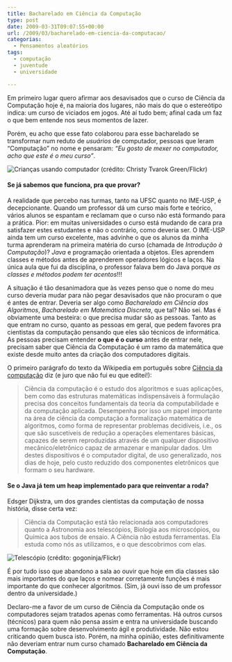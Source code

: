 ```yaml
---
title: Bacharelado em Ciência da Computação
type: post
date: 2009-03-31T09:07:55+00:00
url: /2009/03/bacharelado-em-ciencia-da-computacao/
categorias:
  - Pensamentos aleatórios
tags:
  - computação
  - juventude
  - universidade

---
```

Em primeiro lugar quero afirmar aos desavisados que o curso de Ciência da Computação hoje é, na maioria dos lugares, não mais do que o estereótipo indica: um curso de viciados em jogos. Até aí tudo bem; afinal cada um faz o que bem entende nos seus momentos de lazer.

Porém, eu acho que esse fato colaborou para esse bacharelado se transformar num reduto de _usuários_ de computador, pessoas que leram “Computação” no nome e pensaram: _“Eu gosto de mexer no computador, acho que este é o meu curso”_.

![Crianças usando computador (crédito: Christy Tvarok Green/Flickr)](https://farm4.static.flickr.com/3616/3385172794_f1a5d0903c.jpg)

#### Se já sabemos que funciona, pra que provar?

A realidade que percebo nas turmas, tanto na UFSC quanto no IME-USP, é decepcionante. Quando um professor dá um curso mais forte e teórico, vários alunos se espantam e reclamam que o curso não está formando para a prática. Pior: em muitas universidades o curso está mudando de cara pra satisfazer estes estudantes e não o contrário, como deveria ser. O IME-USP ainda tem um curso excelente, mas advinhe o que os alunos da minha turma aprenderam na primeira matéria do curso (chamada de _Introdução à Computação_)? _Java_ e programação orientada a objetos. Eles aprendem classes e métodos antes de aprenderem operadores lógicos e laços. Na única aula que fui da disciplina, o professor falava bem do Java porque _as classes e métodos podem ter acentos_!!!

A situação é tão desanimadora que às vezes penso que o nome do meu curso deveria mudar para não pegar desavisados que não procuram o que é antes de entrar. Deveria ser algo como _Bacharelado em Ciência dos Algoritmos_, _Bacharelado em Matemática Discreta_, que tal? Não sei. Mas é obviamente uma besteira: o que precisa mudar são as pessoas. Tanto as que entram no curso, quanto as pessoas em geral, que pedem favores pra cientistas da computação pensando que eles são técnicos de informática. As pessoas precisam entender **o que é o curso** antes de entrar nele, precisam saber que Ciência da Computação é um ramo da matemática que existe desde muito antes da criação dos computadores digitais.

O primeiro parágrafo do texto da Wikipedia em português sobre [Ciência da computação][1] diz (e juro que não fui eu que editei!):

> Ciência da computação é o estudo dos algoritmos e suas aplicações, bem como das estruturas matemáticas indispensáveis à formulação precisa dos conceitos fundamentais da teoria da computabilidade e da computação aplicada. Desempenha por isso um papel importante na área de ciência da computação a formalização matemática de algoritmos, como forma de representar problemas decidíveis, i.e., os que são suscetíveis de redução a operações elementares básicas, capazes de serem reproduzidas através de um qualquer dispositivo mecânico/eletrônico capaz de armazenar e manipular dados. Um destes dispositivos é o computador digital, de uso generalizado, nos dias de hoje, pelo custo reduzido dos componentes eletrônicos que formam o seu hardware.

#### Se o Java já tem um heap implementado para que reinventar a roda?

Edsger Dijkstra, um dos grandes cientistas da computação de nossa história, disse certa vez:

> Ciência da Computação está tão relacionada aos computadores quanto a Astronomia aos telescópios, Biologia aos microscópios, ou Química aos tubos de ensaio. A Ciência não estuda ferramentas. Ela estuda como nós as utilizamos, e o que descobrimos com elas.

![Telescópio (crédito: gogoninja/Flickr)](https://farm4.static.flickr.com/3541/3393286459_b8289fae69.jpg)

É por tudo isso que abandono a sala ao ouvir que hoje em dia classes são mais importantes do que laços e nomear corretamente funções é mais importante do que conhecer algoritmos. (Sim, já ouvi isso de um professor dentro da universidade.)

Declaro-me a favor de um curso de Ciência da Computação onde os computadores sejam tratados apenas como ferramentas. Há outros cursos (técnicos) para quem não pensa assim e entra na universidade buscando uma formação sobre desenvolvimento ágil e produtividade. Não estou criticando quem busca isto. Porém, na minha opinião, estes definitivamente não deveriam entrar num curso chamado **Bacharelado em Ciência da Computação**.

 [1]: http://pt.wikipedia.org/wiki/Ciência_da_computação


